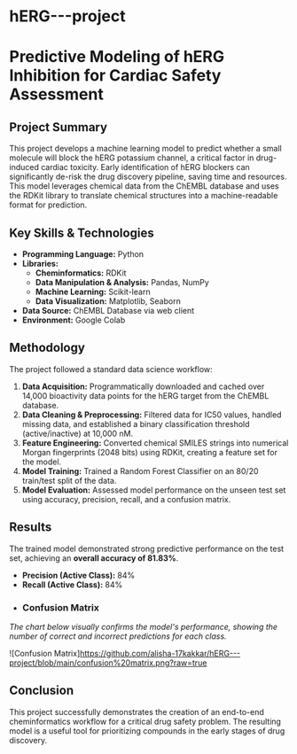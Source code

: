 # hERG---project
# Predictive Modeling of hERG Inhibition for Cardiac Safety Assessment

## Project Summary

This project develops a machine learning model to predict whether a small molecule will block the hERG potassium channel, a critical factor in drug-induced cardiac toxicity. Early identification of hERG blockers can significantly de-risk the drug discovery pipeline, saving time and resources. This model leverages chemical data from the ChEMBL database and uses the RDKit library to translate chemical structures into a machine-readable format for prediction.

## Key Skills & Technologies
- **Programming Language:** Python
- **Libraries:**
  - **Cheminformatics:** RDKit
  - **Data Manipulation & Analysis:** Pandas, NumPy
  - **Machine Learning:** Scikit-learn
  - **Data Visualization:** Matplotlib, Seaborn
- **Data Source:** ChEMBL Database via web client
- **Environment:** Google Colab

## Methodology

The project followed a standard data science workflow:

1.  **Data Acquisition:** Programmatically downloaded and cached over 14,000 bioactivity data points for the hERG target from the ChEMBL database.
2.  **Data Cleaning & Preprocessing:** Filtered data for IC50 values, handled missing data, and established a binary classification threshold (active/inactive) at 10,000 nM.
3.  **Feature Engineering:** Converted chemical SMILES strings into numerical Morgan fingerprints (2048 bits) using RDKit, creating a feature set for the model.
4.  **Model Training:** Trained a Random Forest Classifier on an 80/20 train/test split of the data.
5.  **Model Evaluation:** Assessed model performance on the unseen test set using accuracy, precision, recall, and a confusion matrix.

## Results

The trained model demonstrated strong predictive performance on the test set, achieving an **overall accuracy of 81.83%**.

- **Precision (Active Class):** 84%
- **Recall (Active Class):** 84%
- ### Confusion Matrix
*The chart below visually confirms the model's performance, showing the number of correct and incorrect predictions for each class.*

![Confusion Matrix]https://github.com/alisha-17kakkar/hERG---project/blob/main/confusion%20matrix.png?raw=true
## Conclusion

This project successfully demonstrates the creation of an end-to-end cheminformatics workflow for a critical drug safety problem. The resulting model is a useful tool for prioritizing compounds in the early stages of drug discovery.
